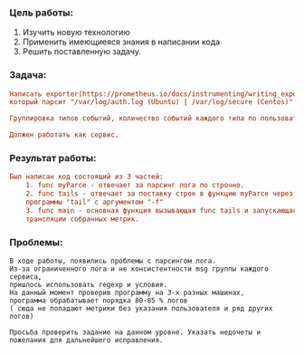 ### Цель работы:
1) Изучить новую технологию 
2) Применить имеющиеяся знания в написании кода
3) Решить поставленную задачу.

### Задача:
```ini
Написать exporter(https://prometheus.io/docs/instrumenting/writing_exporters/) на golang, 
который парсит "/var/log/auth.log (Ubuntu) | /var/log/secure (Centos)" 

Группировка типов событий, количество событий каждого типа по пользователям. 

Должен работать как сервис. 

```

### Результат работы:
```ini
Был написан код состоящий из 3 частей:
    1. func myParce - отвечает за парсинг лога по строчно. 
    2. func tails - отвечает за поставку строк в функцию myParce через инициализацию 
    программы "tail" с аргументом "-f"
    3. func main - основная функция вызывающая func tails и запускающая web сервер для 
    трансляции собранных метрик.
```
### Проблемы:
 
```
В ходе работы, появились проблемы с парсингом лога.
Из-за ограниченного лога и не консистентности msg группы каждого сервиса, 
пришлось использовать regexp и условия.
На данный момент проверив программу на 3-х разных машинах, 
программа обрабатывает порядка 80-85 % логов 
( сюда не попадают метрики без указания пользователя и ряд других логов)
```
```
Просьба проверить задание на данном уровне. Указать недочеты и пожелания для дальнейшего исправления.
```

